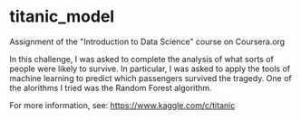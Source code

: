 # titanic_model
Assignment of the "Introduction to Data Science" course on Coursera.org

In this challenge, I was asked to complete the analysis of what sorts of people were likely to survive. In particular, I was asked to apply the tools of machine learning to predict which passengers survived the tragedy. One of the alorithms I tried was the Random Forest algorithm.

For more information, see: https://www.kaggle.com/c/titanic
